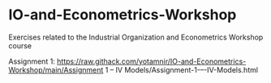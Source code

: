 # IO-and-Econometrics-Workshop
Exercises related to the Industrial Organization and Econometrics Workshop course

Assignment 1:
https://raw.githack.com/yotamnir/IO-and-Econometrics-Workshop/main/Assignment 1 – IV Models/Assignment-1-–-IV-Models.html